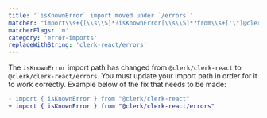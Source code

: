 ```yaml
---
title: '`isKnownError` import moved under `/errors`'
matcher: "import\\s+{[\\s\\S]*?isKnownError[\\s\\S]*?from\\s+['\"]@clerk\\/(clerk-react)[\\s\\S]*?['\"]"
matcherFlags: 'm'
category: 'error-imports'
replaceWithString: 'clerk-react/errors'
---
```


The `isKnownError` import path has changed from `@clerk/clerk-react` to `@clerk/clerk-react/errors`. You must update your import path in order for it to work correctly. Example below of the fix that needs to be made:

```diff
- import { isKnownError } from "@clerk/clerk-react"
+ import { isKnownError } from "@clerk/clerk-react/errors"
```
